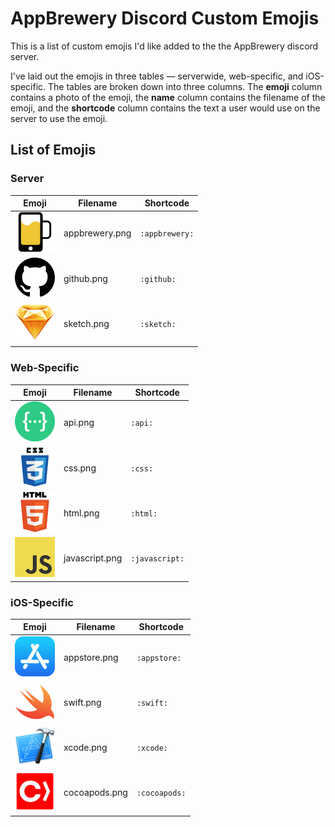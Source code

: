# AppBrewery Discord Custom Emojis

This is a list of custom emojis I'd like added to the the AppBrewery discord server.

I've laid out the emojis in three tables — serverwide, web-specific, and iOS-specific. The tables are broken down into three columns. The **emoji** column contains a photo of the emoji, the **name** column contains the filename of the emoji, and the **shortcode** column contains the text a user would use on the server to use the emoji.

## List of Emojis
### Server

| Emoji | Filename | Shortcode |
|:-----:|------|-----------|
| <img src=emojis/appbrewery.png height=64 /> | appbrewery.png | `:appbrewery:` |
| <img src=emojis/github.png height=64 /> | github.png | `:github:` |
| <img src=emojis/sketch.png height=64 /> | sketch.png | `:sketch:` |

### Web-Specific

| Emoji | Filename | Shortcode |
|:-----:|------|-----------|
| <img src=emojis/api.png height=64 /> | api.png | `:api:` |
| <img src=emojis/css.png height=64 /> | css.png | `:css:` |
| <img src=emojis/html.png height=64 /> | html.png | `:html:` |
| <img src=emojis/javascript.png height=64 /> | javascript.png | `:javascript:` |

### iOS-Specific

| Emoji | Filename | Shortcode |
|:-----:|------|-----------|
| <img src=emojis/appstore.png height=64 /> | appstore.png | `:appstore:` |
| <img src=emojis/swift.png height=64 /> | swift.png | `:swift:` |
| <img src=emojis/xcode.png height=64 /> | xcode.png | `:xcode:` |
| <img src=emojis/cocoapods.png height=64 /> | cocoapods.png | `:cocoapods:` |